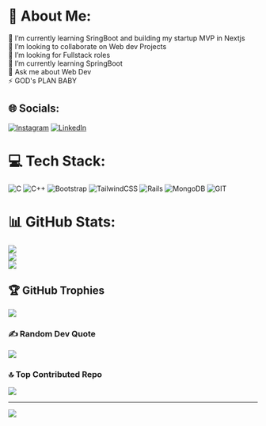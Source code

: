 # 💫 About Me:
🔭 I’m currently learning SringBoot and building my startup MVP in Nextjs<br>👯 I’m looking to collaborate on Web dev Projects<br>🤝 I’m looking for Fullstack roles<br>🌱 I’m currently learning SpringBoot<br>💬 Ask me about Web Dev<br>⚡ GOD's PLAN BABY


## 🌐 Socials:
[![Instagram](https://img.shields.io/badge/Instagram-%23E4405F.svg?logo=Instagram&logoColor=white)](https://instagram.com/sshreysingh) [![LinkedIn](https://img.shields.io/badge/LinkedIn-%230077B5.svg?logo=linkedin&logoColor=white)](https://linkedin.com/in/sshrey15) 

# 💻 Tech Stack:
![C](https://img.shields.io/badge/c-%2300599C.svg?style=for-the-badge&logo=c&logoColor=white) ![C++](https://img.shields.io/badge/c++-%2300599C.svg?style=for-the-badge&logo=c%2B%2B&logoColor=white) ![Bootstrap](https://img.shields.io/badge/bootstrap-%23563D7C.svg?style=for-the-badge&logo=bootstrap&logoColor=white) ![TailwindCSS](https://img.shields.io/badge/tailwindcss-%2338B2AC.svg?style=for-the-badge&logo=tailwind-css&logoColor=white) ![Rails](https://img.shields.io/badge/rails-%23CC0000.svg?style=for-the-badge&logo=ruby-on-rails&logoColor=white) ![MongoDB](https://img.shields.io/badge/MongoDB-%234ea94b.svg?style=for-the-badge&logo=mongodb&logoColor=white) ![GIT](https://img.shields.io/badge/Git-fc6d26?style=for-the-badge&logo=git&logoColor=white)
# 📊 GitHub Stats:
![](https://github-readme-stats.vercel.app/api?username=sshrey15&theme=city_light&hide_border=false&include_all_commits=true&count_private=true)<br/>
![](https://github-readme-streak-stats.herokuapp.com/?user=sshrey15&theme=city_light&hide_border=false)<br/>
![](https://github-readme-stats.vercel.app/api/top-langs/?username=sshrey15&theme=city_light&hide_border=false&include_all_commits=true&count_private=true&layout=compact)

## 🏆 GitHub Trophies
![](https://github-profile-trophy.vercel.app/?username=sshrey15&theme=discord&no-frame=false&no-bg=true&margin-w=4)

### ✍️ Random Dev Quote
![](https://quotes-github-readme.vercel.app/api?type=horizontal&theme=radical)

### 🔝 Top Contributed Repo
![](https://github-contributor-stats.vercel.app/api?username=sshrey15&limit=5&theme=monokai&combine_all_yearly_contributions=true)



---
[![](https://visitcount.itsvg.in/api?id=sshrey15&icon=0&color=0)](https://visitcount.itsvg.in)

<!-- Proudly created with GPRM ( https://gprm.itsvg.in ) -->
